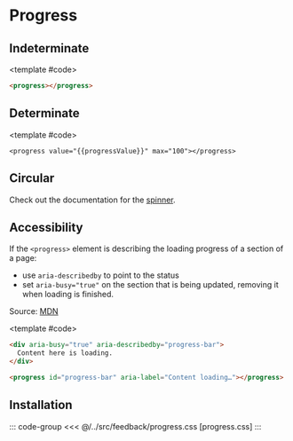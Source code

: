 <script setup>
	import { ref } from "vue"
	import { useIntervalFn } from '@vueuse/core'
	import Example from "../../.vitepress/theme/app/components/Example.vue"

	const progressValue = ref(10)

	useIntervalFn(() => {
		if (progressValue.value >= 100) {
			progressValue.value = 10
		} else {
			progressValue.value += 10
		}
	}, 3000)
</script>

# Progress

## Indeterminate

<Example>
<template #example>
<progress  aria-busy="true"></progress>
</template>

<template #code>

```html
<progress></progress>
```

</template>
</Example>

## Determinate

<Example>
<template #example>
<progress :value="progressValue" max="100"></progress>
</template>

<template #code>

```html-vue
<progress value="{{progressValue}}" max="100"></progress>
```

</template>
</Example>

## Circular

Check out the documentation for the [spinner](/components/feedback/spinner).

## Accessibility

If the `<progress>` element is describing the loading progress of a section of a page:

- use `aria-describedby` to point to the status
- set `aria-busy="true"` on the section that is being updated, removing it when loading is finished.

Source: [MDN](https://developer.mozilla.org/en-US/docs/Web/HTML/Element/progress#accessibility)

<Example>
<template #example>
<div aria-busy="true" aria-describedby="progress-bar">
  Content here is loading.
</div>

<progress id="progress-bar" aria-label="Content loading…"></progress>
</template>
<template #code>

```html
<div aria-busy="true" aria-describedby="progress-bar">
  Content here is loading.
</div>

<progress id="progress-bar" aria-label="Content loading…"></progress>
```

</template>
</Example>

## Installation

::: code-group
<<< @/../src/feedback/progress.css [progress.css]
:::
